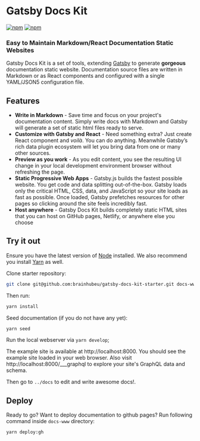 # Gatsby Docs Kit

[![npm](https://img.shields.io/npm/v/@brainhubeu/gatsby-docs-kit.svg)](https://www.npmjs.com/package/@brainhubeu/gatsby-docs-kit)
[![npm](https://img.shields.io/npm/l/@brainhubeu/gatsby-docs-kit.svg)](https://www.npmjs.com/package/@brainhubeu/gatsby-docs-kit)

### Easy to Maintain Markdown/React Documentation Static Websites 

Gatsby Docs Kit is a set of tools, extending [Gatsby](https://www.gatsbyjs.org/) to generate **gorgeous** documentation static website. Documentation source files are written in Markdown or as React components and configured with a single YAML/JSON5 configuration file.

## Features

* **Write in Markdown** - Save time and focus on your project's documentation content. Simply write docs with Markdown and Gatsby will generate a set of static html files ready to serve.
* **Customize with Gatsby and React** - Need something extra? Just create React component and *voilà*. You can do anything. Meanwhile Gatsby’s rich data plugin ecosystem will let you bring data from one or many other sources.
* **Preview as you work** - As you edit content, you see the resulting UI change in your local development environment browser without refreshing the page.
* **Static Progressive Web Apps** - Gatsby.js builds the fastest possible website. You get code and data splitting out-of-the-box. Gatsby loads only the critical HTML, CSS, data, and JavaScript so your site loads as fast as possible. Once loaded, Gatsby prefetches resources for other pages so clicking around the site feels incredibly fast.
* **Host anywhere** - Gatsby Docs Kit builds completely static HTML sites that you can host on GitHub pages, Netlify, or anywhere else you choose

## Try it out

Ensure you have the latest version of [Node](https://nodejs.org/en/download/) installed. We also recommend you install [Yarn](https://yarnpkg.com/en/docs/install) as well.

Clone starter repository:

```bash
git clone git@github.com:brainhubeu/gatsby-docs-kit-starter.git docs-www && cd docs-www && rm -rf .git
```

Then run:

```bash
yarn install
```

Seed documentation (if you do not have any yet): 

```bash
yarn seed
```

Run the local webserver via `yarn develop`;

The example site is available at http://localhost:8000. You should see the example site loaded in your web browser.
Also visit http://localhost:8000/___graphql to explore your site's GraphQL data and schema.

Then go to `../docs` to edit and write awesome docs!.

## Deploy

Ready to go? Want to deploy documentation to github pages? Run following command inside `docs-www` directory:

```bash
yarn deploy:gh
```
